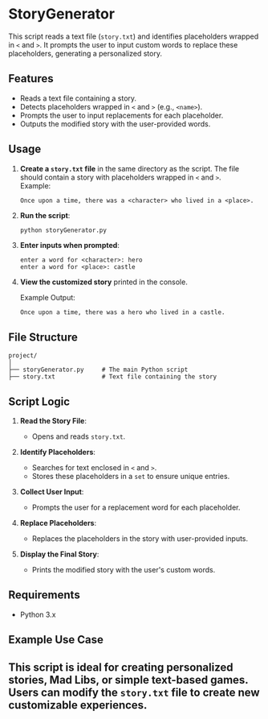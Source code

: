 # **StoryGenerator**

This script reads a text file (`story.txt`) and identifies placeholders wrapped in `<` and `>`. It prompts the user to input custom words to replace these placeholders, generating a personalized story.

## **Features**

- Reads a text file containing a story.
- Detects placeholders wrapped in `<` and `>` (e.g., `<name>`).
- Prompts the user to input replacements for each placeholder.
- Outputs the modified story with the user-provided words.

## **Usage**

1. **Create a `story.txt` file** in the same directory as the script. The file should contain a story with placeholders wrapped in `<` and `>`.  
   Example:
   ```
   Once upon a time, there was a <character> who lived in a <place>.
   ```

2. **Run the script**:
   ```bash
   python storyGenerator.py
   ```

3. **Enter inputs when prompted**:
   ```
   enter a word for <character>: hero
   enter a word for <place>: castle
   ```

4. **View the customized story** printed in the console.

   Example Output:
   ```
   Once upon a time, there was a hero who lived in a castle.
   ```

## **File Structure**

```
project/
│
├── storyGenerator.py     # The main Python script
├── story.txt             # Text file containing the story
```

## **Script Logic**

1. **Read the Story File**: 
   - Opens and reads `story.txt`.

2. **Identify Placeholders**: 
   - Searches for text enclosed in `<` and `>`.
   - Stores these placeholders in a `set` to ensure unique entries.

3. **Collect User Input**:
   - Prompts the user for a replacement word for each placeholder.

4. **Replace Placeholders**:
   - Replaces the placeholders in the story with user-provided inputs.

5. **Display the Final Story**:
   - Prints the modified story with the user's custom words.

## **Requirements**

- Python 3.x

## **Example Use Case**

This script is ideal for creating personalized stories, Mad Libs, or simple text-based games. Users can modify the `story.txt` file to create new customizable experiences.
---
